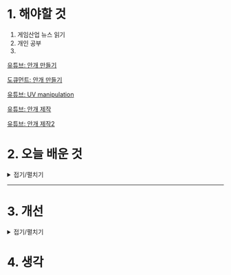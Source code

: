 
# 1. 해야할 것

1. 게임산업 뉴스 읽기 
2. 개인 공부  
3. 

[유튜브: 안개 만들기](https://www.youtube.com/watch?v=KQiTjNValbs)

[도큐먼트: 안개 만들기](https://dev.epicgames.com/documentation/en-us/unreal-engine/local-fog-volumes-in-unreal-engine)

[유튜브: UV manipulation](https://www.youtube.com/watch?v=KESjYthN6F4)

[유튜브: 안개 제작](https://www.youtube.com/watch?v=dteo2x4asxI)

[유튜브: 안개 제작2](https://www.youtube.com/watch?v=N1t2gCkAbXw)


# 2. 오늘 배운 것

<details>
<summary>접기/펼치기</summary>

## 안개 머티리얼
### 디테일 설정
![image](https://github.com/user-attachments/assets/1e568d04-194c-4767-a277-cdf090b04da4)
- TransLucent
- Two sided

### 파라미터 세팅
![image](https://github.com/user-attachments/assets/2d09a770-ed20-4ac4-bfa5-cec3aa363f5f)
- 1 노드 만들기
- s 파라미터 노드 만들기
- m 곱셈

###

****
## UV manipulation



</details>

****


# 3. 개선


<details>
<summary>접기/펼치기</summary>


</details>



# 4. 생각


